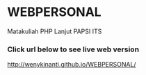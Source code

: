# WEBPERSONAL
Matakuliah PHP Lanjut PAPSI ITS

### Click url below to see live web version
http://wenykinanti.github.io/WEBPERSONAL/
